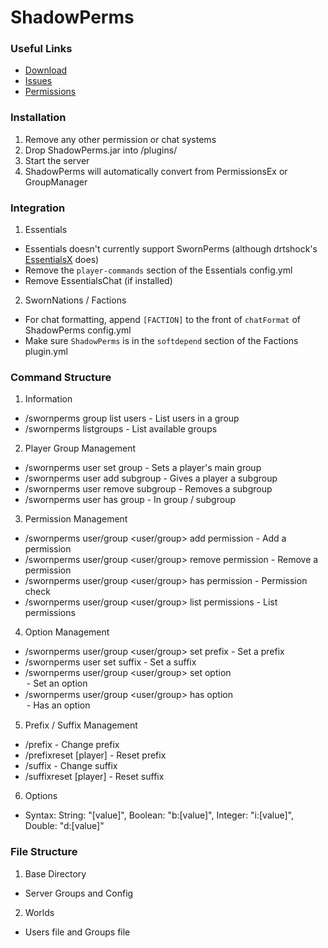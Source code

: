 # ShadowPerms

### Useful Links
  - [Download](https://ci.dmulloy2.net/job/SwornPermissions)
  - [Issues](https://github.com/dmulloy2/SwornPermissions/issues/)
  - [Permissions](https://github.com/dmulloy2/SwornPermissions/blob/master/src/main/resources/plugin.yml)

### Installation
1. Remove any other permission or chat systems
2. Drop ShadowPerms.jar into /plugins/
3. Start the server
4. ShadowPerms will automatically convert from PermissionsEx or GroupManager

### Integration
1. Essentials
  - Essentials doesn't currently support SwornPerms (although drtshock's [EssentialsX](https://ci.drtshock.net/job/EssentialsX/) does)
  - Remove the ````player-commands```` section of the Essentials config.yml
  - Remove EssentialsChat (if installed)
2. SwornNations / Factions
  - For chat formatting, append ````[FACTION]```` to the front of ````chatFormat```` of ShadowPerms config.yml
  - Make sure ````ShadowPerms```` is in the ````softdepend```` section of the Factions plugin.yml

### Command Structure
1. Information
  - /swornperms group <group> list users - List users in a group
  - /swornperms listgroups - List available groups
2. Player Group Management
  - /swornperms user <user> set group <group> - Sets a player's main group
  - /swornperms user <user> add subgroup <group> - Gives a player a subgroup
  - /swornperms user <user> remove subgroup <subgroup> - Removes a subgroup
  - /swornperms user <user> has group <group> - In group / subgroup
3. Permission Management
  - /swornperms user/group <user/group> add permission <permission> - Add a permission
  - /swornperms user/group <user/group> remove permission <permission> - Remove a permission
  - /swornperms user/group <user/group> has permission <group> - Permission check
  - /swornperms user/group <user/group> list permissions - List permissions
4. Option Management
  - /swornperms user/group <user/group> set prefix <prefix> - Set a prefix
  - /swornperms user <user> set suffix <suffix> - Set a suffix
  - /swornperms user/group <user/group> set option <option> <value> - Set an option
  - /swornperms user/group <user/group> has option <option> - Has an option
5. Prefix / Suffix Management
  - /prefix <prefix> - Change prefix
  - /prefixreset [player] - Reset prefix
  - /suffix <suffix> - Change suffix
  - /suffixreset [player] - Reset suffix
6. Options
  - Syntax: String: "[value]", Boolean: "b:[value]", Integer: "i:[value]", Double: "d:[value]"

### File Structure
1. Base Directory
  - Server Groups and Config
2. Worlds
  - Users file and Groups file
